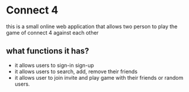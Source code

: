 # Connect 4 
this is a small online web application that allows two person to play the game of connect 4 against each other

## what functions it has?
- it allows users to sign-in sign-up
- it allows users to search, add, remove their friends
- it allows user to join invite and play game with their friends or random users.